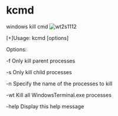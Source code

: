 # kcmd
windows kill cmd
![wt2s1112](https://github.com/kaliwell/kcmd/assets/78673980/532ef529-4280-4f8d-af9d-37a39de2c2c7)

[+]Usage: kcmd [options]

Options:

  -f    Only kill parent processes
  
  -s    Only kill child processes
  
  -n    Specify the name of the processes to kill
  
  -wt   Kill all WindowsTerminal.exe processes
  
  -help Display this help message
  
